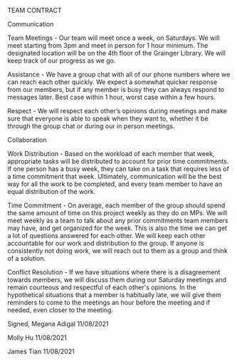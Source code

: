 TEAM CONTRACT

Communication

Team Meetings - Our team will meet once a week, on Saturdays. We will meet starting from 3pm and meet in person for 1 hour minimum. The designated location will be on the 4th floor of the Grainger Library. We will keep track of our progress as we go. 

Assistance - We have a group chat with all of our phone numbers where we can reach each other quickly. We expect a somewhat quicker response from our members, but if any member is busy they can always respond to messages later. Best case within 1 hour, worst case within a few hours. 

Respect - We will respect each other’s opinions during meetings and make sure that everyone is able to speak when they want to, whether it be through the group chat or during our in person meetings. 


Collaboration

Work Distribution - Based on the workload of each member that week, appropriate tasks will be distributed to account for prior time commitments. If one person has a busy week, they can take on a task that requires less of a time commitment that week. Ultimately, communication will be the best way for all the work to be completed, and every team member to have an equal distribution of the work.

Time Commitment - On average, each member of the group should spend the same amount of time on this project weekly as they do on MPs. We will meet weekly as a team to talk about any prior commitments team members may have, and get organized for the week. This is also the time we can get a lot of questions answered for each other. We will keep each other accountable for our work and distribution to the group. If anyone is consistently not doing work, we will reach out to them as a group and think of a solution.

Conflict Resolution - If we have situations where there is a disagreement towards members, we will discuss them during our Saturday meetings and remain courteous and respectful of each other's opinions. In the hypothetical situations that a member is habitually late, we will give them reminders to come to the meetings an hour before the meeting and if needed, even closer to the meeting. 

Signed, 
Megana Adigal 11/08/2021

Molly Hu  11/08/2021

James Tian 11/08/2021
